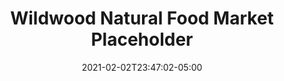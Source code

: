 ---
title: "Wildwood Natural Food Market Placeholder"
date: 2021-02-02T23:47:02-05:00
draft: false
link: "https://wildwoodhealth.org/wnfm/"
src: "https://gitlab.com/wildwood-health-institute/landing-pages/market-placeholder"
categories:
- "Gulp"
- "Linux"
- "NGINX"
resources:
- src: images/1.Landing Page.jpg
  params:
    link: https://wildwoodhealth.org/wnfm/
---